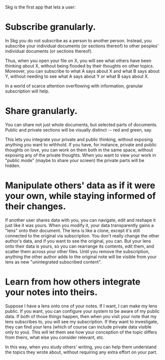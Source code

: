 Skg is the first app that lets a user:
# Subscribe granularly.
In Skg you do not subscribe as a person to another person. Instead, you subscribe your individual documents (or sections thereof) to other peoples' individual documents (or sections thereof).

Thus, when you open your file on X, you will see what others have been thinking about X, without being flooded by their thoughts on other topics. Moreover, you can subscribe to what A says about X and what B says about Y, without needing to see what A says about Y or what B says about X.

In a world of scarce attention overflowing with information, granular subscription will help.
# Share granularly.
You can share not just whole documents, but selected parts of documents. Public and private sections will be visually distinct -- red and green, say.

This lets you integrate your private and public thinking, without exposing anything you want to withhold. If you have, for instance, private and public thoughts on love, you can work on them both in the same space, without exposing any of the private thoughts. When you want to view your work in "public mode" (maybe to share your screen) the private parts will be hidden.
# Manipulate others' data as if it were your own, while staying informed of their changes.
If another user shares data with you, you can navigate, edit and reshape it just like it was yours. When you modify it, your data transparently gains a "lens" onto their document. The lens is like a clone, except it's still connected to the original via subscription. You don't really change the other author's data, and if you want to see the original, you can. But your lens onto their data is yours, so you can rearrange its contents, edit them, and scatter them across your other files. Until you remove the subscription, anything the other author adds to the original note will be visible from your lens as new "unintegrated subscribed content".
# Learn from how others integrate your notes into theirs.
Suppose I have a lens onto one of your notes. If I want, I can make my lens public. If you want, you can configure your system to be aware of my public data. If both of those things happen, then when you visit your note that my lens subscribes to, you will see my subscription. If they want to investigate, they can find your lens (which of course can include private data visible only to you). This will let them see how your conception of the topic differs from theirs, what else you consider relevant, etc.

In this way, when you study others' writing, you can help them understand the topics they wrote about, without requiring any extra effort on your part.
